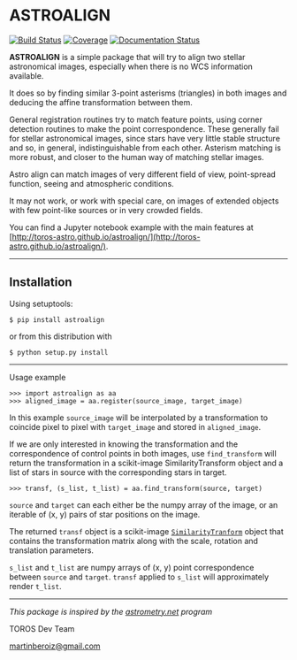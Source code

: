 # ASTROALIGN

[![Build Status](https://travis-ci.org/toros-astro/astroalign.svg?branch=master)](https://travis-ci.org/toros-astro/astroalign)
[![Coverage](https://codecov.io/github/toros-astro/astroalign/coverage.svg?branch=master)](https://codecov.io/github/toros-astro/astroalign)
[![Documentation Status](https://readthedocs.org/projects/astroalign/badge/?version=latest)](http://astroalign.readthedocs.org/en/latest/?badge=latest)

**ASTROALIGN** is a simple package that will try to align two stellar astronomical images, especially when there is no WCS information available.

It does so by finding similar 3-point asterisms (triangles) in both images and deducing the affine transformation between them.

General registration routines try to match feature points, using corner
detection routines to make the point correspondence.
These generally fail for stellar astronomical images, since stars have very
little stable structure and so, in general, indistinguishable from each other.
Asterism matching is more robust, and closer to the human way of matching stellar images.

Astro align can match images of very different field of view, point-spread function, seeing and atmospheric conditions.

It may not work, or work with special care, on images of extended objects with few point-like sources or in very crowded fields.

You can find a Jupyter notebook example with the main features at [http://toros-astro.github.io/astroalign/](http://toros-astro.github.io/astroalign/).

***

## Installation

Using setuptools:

    $ pip install astroalign

or from this distribution with

    $ python setup.py install

***

Usage example

    >>> import astroalign as aa
    >>> aligned_image = aa.register(source_image, target_image)

In this example `source_image` will be interpolated by a transformation to coincide pixel to pixel with `target_image` and stored in `aligned_image`.

If we are only interested in knowing the transformation and the correspondence of control points in both images, use `find_transform` will return the transformation in a scikit-image SimilarityTransform object and a list of stars in source with the corresponding stars in target.

    >>> transf, (s_list, t_list) = aa.find_transform(source, target)

`source` and `target` can each either be the numpy array of the image, or an iterable of (x, y) pairs of star positions on the image.

The returned `transf` object is a scikit-image [`SimilarityTranform`](http://scikit-image.org/docs/dev/api/skimage.transform.html#skimage.transform.SimilarityTransform) object that contains the transformation matrix along with the scale, rotation and translation parameters.

`s_list` and `t_list` are numpy arrays of (x, y) point correspondence between `source` and `target`. `transf` applied to `s_list` will approximately render `t_list`.

***

*This package is inspired by the [astrometry.net](http://astrometry.net) program*

TOROS Dev Team

<martinberoiz@gmail.com>

